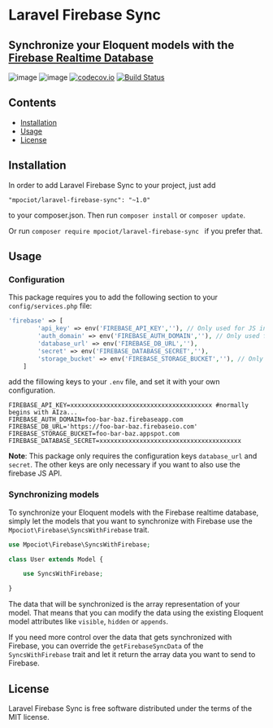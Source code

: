 # Laravel Firebase Sync
## Synchronize your Eloquent models with the [Firebase Realtime Database](https://firebase.google.com/docs/database/)

![image](http://img.shields.io/packagist/v/mpociot/laravel-firebase-sync.svg?style=flat)
![image](http://img.shields.io/packagist/l/mpociot/laravel-firebase-sync.svg?style=flat)
[![codecov.io](https://codecov.io/github/mpociot/laravel-firebase-sync/coverage.svg?branch=master)](https://codecov.io/github/mpociot/laravel-firebase-sync?branch=master)
[![Build Status](https://travis-ci.org/mpociot/laravel-firebase-sync.svg?branch=master)](https://travis-ci.org/mpociot/laravel-firebase-sync)

## Contents

- [Installation](#installation)
- [Usage](#usage)
- [License](#license)

<a name="installation" />

## Installation

In order to add Laravel Firebase Sync to your project, just add

    "mpociot/laravel-firebase-sync": "~1.0"

to your composer.json. Then run `composer install` or `composer update`.

Or run `composer require mpociot/laravel-firebase-sync ` if you prefer that.


<a name="usage" />

## Usage

### Configuration

This package requires you to add the following section to your `config/services.php` file:

```php
'firebase' => [
        'api_key' => env('FIREBASE_API_KEY',''), // Only used for JS integration
        'auth_domain' => env('FIREBASE_AUTH_DOMAIN',''), // Only used for JS integration
        'database_url' => env('FIREBASE_DB_URL',''),
        'secret' => env('FIREBASE_DATABASE_SECRET',''),
        'storage_bucket' => env('FIREBASE_STORAGE_BUCKET',''), // Only used for JS integration
    ]
```

add the fillowing keys to your `.env` file, and set it with your own configuration.
```
FIREBASE_API_KEY=xxxxxxxxxxxxxxxxxxxxxxxxxxxxxxxxxxxxxxx #normally begins with AIza...
FIREBASE_AUTH_DOMAIN=foo-bar-baz.firebaseapp.com
FIREBASE_DB_URL='https://foo-bar-baz.firebaseio.com'
FIREBASE_STORAGE_BUCKET=foo-bar-baz.appspot.com
FIREBASE_DATABASE_SECRET=xxxxxxxxxxxxxxxxxxxxxxxxxxxxxxxxxxxxxxx
```
**Note**: This package only requires the configuration keys `database_url` and `secret`. The other keys are only necessary if you want to also use the firebase JS API. 


### Synchronizing models

To synchronize your Eloquent models with the Firebase realtime database, simply let the models that you want to synchronize with Firebase use the `Mpociot\Firebase\SyncsWithFirebase` trait.

```php
use Mpociot\Firebase\SyncsWithFirebase;

class User extends Model {

    use SyncsWithFirebase;

}
```

The data that will be synchronized is the array representation of your model. That means that you can modify the data using the existing Eloquent model attributes like `visible`, `hidden` or `appends`.

If you need more control over the data that gets synchronized with Firebase, you can override the `getFirebaseSyncData` of the `SyncsWithFirebase` trait and let it return the array data you want to send to Firebase.


<a name="license" />

## License

Laravel Firebase Sync is free software distributed under the terms of the MIT license.
